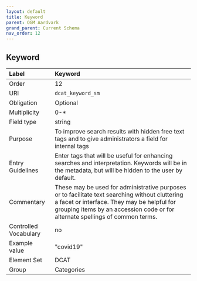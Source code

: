 ```yaml
---
layout: default
title: Keyword
parent: OGM Aardvark
grand_parent: Current Schema
nav_order: 12
---
```


## Keyword

| Label                 | Keyword                                                                                                                                                                                                                        |
|:----------------------|:-------------------------------------------------------------------------------------------------------------------------------------------------------------------------------------------------------------------------------|
| Order           | 12                                                                                                                                                                                                                             |
| URI                   | `dcat_keyword_sm`                                                                                                                                                                                                              |
| Obligation            | Optional                                                                                                                                                                                                                       |
| Multiplicity          | 0-*                                                                                                                                                                                                                            |
| Field type            | string                                                                                                                                                                                                                         |
| Purpose               | To improve search results with hidden free text tags and to give administrators a field for internal tags                                                                                                                      |
| Entry Guidelines      | Enter tags that will be useful for enhancing searches and interpretation. Keywords will be in the metadata, but will be hidden to the user by default.                                                                         |
| Commentary            | These may be used for administrative purposes or to facilitate text searching without cluttering a facet or interface. They may be helpful for grouping items by an accession code or for alternate spellings of common terms. |
| Controlled Vocabulary | no                                                                                                                                                                                                                             |
| Example value         | "covid19"                                                                                                                                                                                                                      |
| Element Set           | DCAT                                                                                                                                                                                                                           |
| Group                 | Categories                                                                                                                                                                                                                     |
